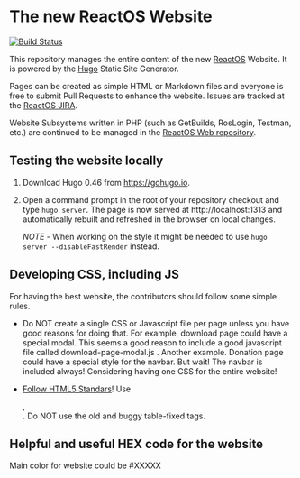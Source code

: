 # The new ReactOS Website

[![Build Status](https://travis-ci.org/ColinFinck/web-content.svg?branch=master)](https://travis-ci.org/ColinFinck/web-content)

This repository manages the entire content of the new [ReactOS](https://reactos.org) Website.
It is powered by the [Hugo](https://gohugo.io) Static Site Generator.

Pages can be created as simple HTML or Markdown files and everyone is free to submit Pull Requests to enhance the website.
Issues are tracked at the [ReactOS JIRA](https://jira.reactos.org).

Website Subsystems written in PHP (such as GetBuilds, RosLogin, Testman, etc.) are continued to be managed in the
[ReactOS Web repository](https://github.com/reactos/web).

## Testing the website locally
1. Download Hugo 0.46 from https://gohugo.io.
2. Open a command prompt in the root of your repository checkout and type `hugo server`.
   The page is now served at http://localhost:1313 and automatically rebuilt and refreshed in the browser on local changes.

   *NOTE* - When working on the style it might be needed to use `hugo server --disableFastRender` instead. 

## Developing CSS, including JS

For having the best website, the contributors should follow some simple rules.

* Do NOT create a single CSS or Javascript file per page unless you have good reasons for doing that. For example, download page could have a special modal. This seems a good reason to include a good javascript file called download-page-modal.js . 
Another example. Donation page could have a special style for the navbar. But wait! The navbar is included always! Considering having one CSS for the entire website!

* [Follow HTML5 Standars](https://html.spec.whatwg.org/)! Use <div>, <section> . Do NOT use the old and buggy table-fixed tags.
   
## Helpful and useful HEX code for the website

Main color for website could be #XXXXX

